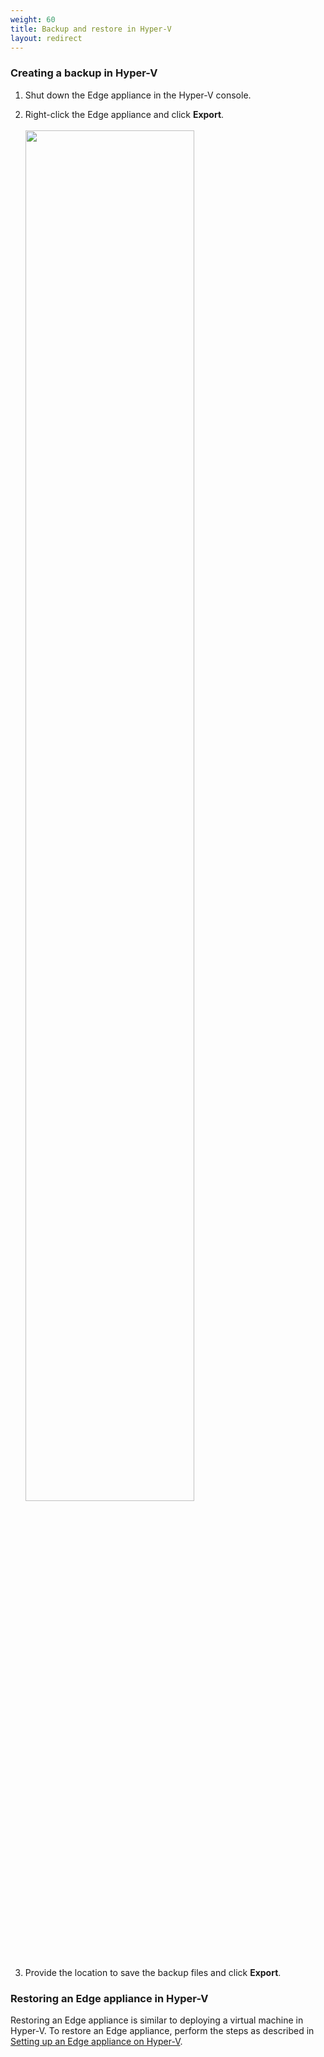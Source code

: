 ```yaml
---
weight: 60
title: Backup and restore in Hyper-V
layout: redirect
---
```


### Creating a backup in Hyper-V

1. Shut down the Edge appliance in the Hyper-V console.

2. Right-click the Edge appliance and click **Export**.<br><br>
   <img src="/images/edge/edge-hyperv-export.png" name="Hyper-V export" style="width:75%;"/>

3. Provide the location to save the backup files and click **Export**.

### Restoring an Edge appliance in Hyper-V

Restoring an Edge appliance is similar to deploying a virtual machine in Hyper-V. To restore an Edge appliance, perform the steps as described in [Setting up an Edge appliance on Hyper-V](/edge/setting-up-edge/#setting-up-the-edge-appliance-in-hyper-v).
